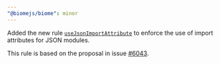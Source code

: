 ```yaml
---
"@biomejs/biome": minor
---
```


Added the new rule [`useJsonImportAttribute`](https://biomejs.dev/linter/rules/use-json-import-attribute) to enforce the use of import attributes for JSON modules.

This rule is based on the proposal in issue [#6043](https://github.com/biomejs/biome/issues/6043).
